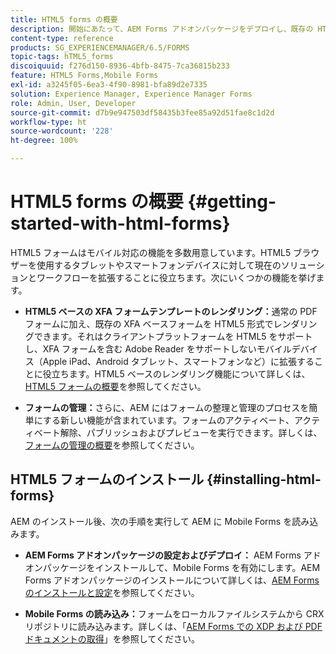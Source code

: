 ```yaml
---
title: HTML5 forms の概要
description: 開始にあたって、AEM Forms アドオンパッケージをデプロイし、既存の HTML5 フォームを AEM に読み込みます。
content-type: reference
products: SG_EXPERIENCEMANAGER/6.5/FORMS
topic-tags: hTML5_forms
discoiquuid: f276d150-8936-4bfb-8475-7ca36815b233
feature: HTML5 Forms,Mobile Forms
exl-id: a3245f05-6ea3-4f90-8981-bfa89d2e7335
solution: Experience Manager, Experience Manager Forms
role: Admin, User, Developer
source-git-commit: d7b9e947503df58435b3fee85a92d51fae8c1d2d
workflow-type: ht
source-wordcount: '228'
ht-degree: 100%

---
```


# HTML5 forms の概要 {#getting-started-with-html-forms}

HTML5 フォームはモバイル対応の機能を多数用意しています。HTML5 ブラウザーを使用するタブレットやスマートフォンデバイスに対して現在のソリューションとワークフローを拡張することに役立ちます。次にいくつかの機能を挙げます。

* **HTML5 ベースの XFA フォームテンプレートのレンダリング：**&#x200B;通常の PDF フォームに加え、既存の XFA ベースフォームを HTML5 形式でレンダリングできます。それはクライアントプラットフォームを HTML5 をサポートし、XFA フォームを含む Adobe Reader をサポートしないモバイルデバイス（Apple iPad、Android タブレット、スマートフォンなど）に拡張することに役立ちます。HTML5 ベースのレンダリング機能について詳しくは、[HTML5 フォームの概要](/help/forms/using/introduction.md)を参照してください。

* **フォームの管理：**&#x200B;さらに、AEM にはフォームの整理と管理のプロセスを簡単にする新しい機能が含まれています。フォームのアクティベート、アクティベート解除、パブリッシュおよびプレビューを実行できます。詳しくは、[フォームの管理の概要](/help/forms/using/introduction-managing-forms.md)を参照してください。

## HTML5 フォームのインストール {#installing-html-forms}

AEM のインストール後、次の手順を実行して AEM に Mobile Forms を読み込みます。

* **AEM Forms アドオンパッケージの設定およびデプロイ：** AEM Forms アドオンパッケージをインストールして、Mobile Forms を有効にします。AEM Forms アドオンパッケージのインストールについて詳しくは、[AEM Forms のインストールと設定](/help/forms/using/installing-configuring-aem-forms-osgi.md)を参照してください。

* **Mobile Forms の読み込み：**&#x200B;フォームをローカルファイルシステムから CRX リポジトリに読み込みます。詳しくは、「[AEM Forms での XDP および PDF ドキュメントの取得](/help/forms/using/get-xdp-pdf-documents-aem.md)」を参照してください。
